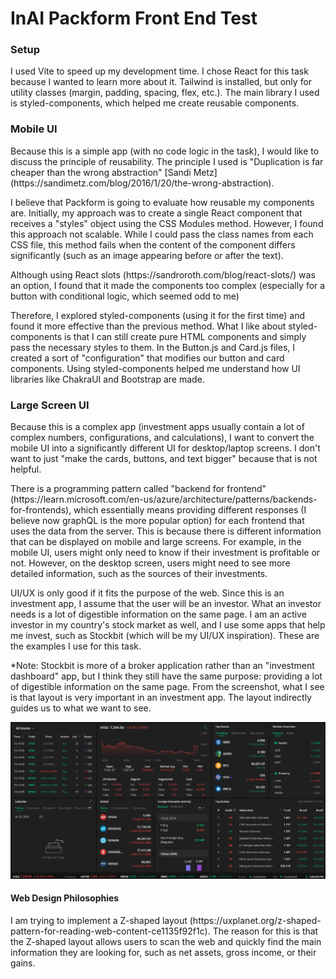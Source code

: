 # InAI Packform Front End Test

### Setup

<p>
I used Vite to speed up my development time. I chose React for this task because I wanted to learn more about it. Tailwind is installed, but only for utility classes (margin, padding, spacing, flex, etc.). The main library I used is styled-components, which helped me create reusable components.
</p>

### Mobile UI
<p>
    Because this is a simple app (with no code logic in the task), I would like to discuss the principle of reusability. The principle I used is "Duplication is far cheaper than the wrong abstraction" [Sandi Metz](https://sandimetz.com/blog/2016/1/20/the-wrong-abstraction).
</p>

<p>
    I believe that Packform is going to evaluate how reusable my components are. Initially, my approach was to create a single React component that receives a "styles" object using the CSS Modules method. However, I found this approach not scalable. While I could pass the class names from each CSS file, this method fails when the content of the component differs significantly (such as an image appearing before or after the text).
</p>

<p>Although using React slots (https://sandroroth.com/blog/react-slots/) was an option, I found that it made the components too complex (especially for a button with conditional logic, which seemed odd to me)</p>

<p>
    Therefore, I explored styled-components (using it for the first time) and found it more effective than the previous method. What I like about styled-components is that I can still create pure HTML components and simply pass the necessary styles to them. In the Button.js and Card.js files, I created a sort of "configuration" that modifies our button and card components. Using styled-components helped me understand how UI libraries like ChakraUI and Bootstrap are made.
</p>

### Large Screen UI

<p>
Because this is a complex app (investment apps usually contain a lot of complex numbers, configurations, and calculations), I want to convert the mobile UI into a significantly different UI for desktop/laptop screens. I don't want to just "make the cards, buttons, and text bigger" because that is not helpful.
</p>

<p>
 There is a programming pattern called "backend for frontend" (https://learn.microsoft.com/en-us/azure/architecture/patterns/backends-for-frontends), which essentially means providing different responses (I believe now graphQL is the more popular option) for each frontend that uses the data from the server. This is because there is different information that can be displayed on mobile and large screens. For example, in the mobile UI, users might only need to know if their investment is profitable or not. However, on the desktop screen, users might need to see more detailed information, such as the sources of their investments.
</p>

<p>
UI/UX is only good if it fits the purpose of the web. Since this is an investment app, I assume that the user will be an investor. What an investor needs is a lot of digestible information on the same page. I am an active investor in my country's stock market as well, and I use some apps that help me invest, such as Stockbit (which will be my UI/UX inspiration). These are the examples I use for this task.

*Note: Stockbit is more of a broker application rather than an "investment dashboard" app, but I think they still have the same purpose: providing a lot of digestible information on the same page. From the screenshot, what I see is that layout is very important in an investment app. The layout indirectly guides us to what we want to see.
</p>

![Stockbit Dashboard Layout](/documentation-assets/stockbit_dashboard_layout.png)

#### Web Design Philosophies

<p>
I am trying to implement a Z-shaped layout (https://uxplanet.org/z-shaped-pattern-for-reading-web-content-ce1135f92f1c). The reason for this is that the Z-shaped layout allows users to scan the web and quickly find the main information they are looking for, such as net assets, gross income, or their gains.
</p>

